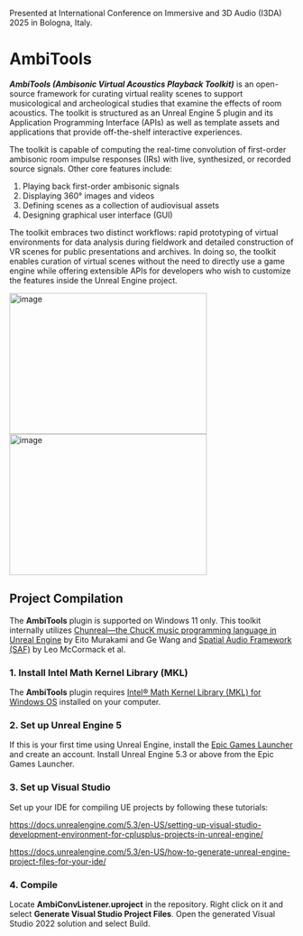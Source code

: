 Presented at International Conference on Immersive and 3D Audio (I3DA) 2025 in Bologna, Italy.

# AmbiTools

**_AmbiTools (Ambisonic Virtual Acoustics Playback Toolkit)_** is an open-source framework for curating virtual reality scenes to support musicological and archeological studies that examine the effects of room acoustics. The toolkit is structured as an Unreal Engine 5 plugin and its Application Programming Interface (APIs) as well as template assets and applications that provide off-the-shelf interactive experiences. 

The toolkit is capable of computing the real-time convolution of first-order ambisonic room impulse responses (IRs) with live, synthesized, or recorded source signals. Other core features include:
1. Playing back first-order ambisonic signals
2. Displaying 360° images and videos
3. Defining scenes as a collection of audiovisual assets
4. Designing graphical user interface (GUI)

The toolkit embraces two distinct workflows: rapid prototyping of virtual environments for data analysis during fieldwork and detailed construction of VR scenes for public presentations and archives. In doing so, the toolkit enables curation of virtual scenes without the need to directly use a game engine while offering extensible APIs for developers who wish to customize the features inside the Unreal Engine project.

<img width="350" height="250" alt="image" src="https://github.com/user-attachments/assets/a10520e8-f52a-4972-b441-f8a5956fb9e8">
<img width="350" height="250" alt="image" src="https://github.com/user-attachments/assets/a090b6d9-1629-4957-958d-8f92b8b8daec">

## Project Compilation
The **AmbiTools** plugin is supported on Windows 11 only. This toolkit internally utilizes [Chunreal—the ChucK music programming language in Unreal Engine](https://github.com/ccrma/chunreal) by Eito Murakami and Ge Wang and [Spatial Audio Framework (SAF)](https://github.com/leomccormack/Spatial_Audio_Framework) by Leo McCormack et al.

### 1. Install Intel Math Kernel Library (MKL)
The **AmbiTools** plugin requires  [Intel® Math Kernel Library (MKL) for Windows OS](https://www.intel.com/content/www/us/en/docs/onemkl/get-started-guide/2025-1/overview.html) installed on your computer.

### 2. Set up Unreal Engine 5
If this is your first time using Unreal Engine, install the [Epic Games Launcher](https://store.epicgames.com/en-US/download) and create an account. Install Unreal Engine 5.3 or above from the Epic Games Launcher. 

### 3. Set up Visual Studio
Set up your IDE for compiling UE projects by following these tutorials:

https://docs.unrealengine.com/5.3/en-US/setting-up-visual-studio-development-environment-for-cplusplus-projects-in-unreal-engine/

https://docs.unrealengine.com/5.3/en-US/how-to-generate-unreal-engine-project-files-for-your-ide/

### 4. Compile 
Locate **AmbiConvListener.uproject** in the repository. Right click on it and select **Generate Visual Studio Project Files**. Open the generated Visual Studio 2022 solution and select Build.
